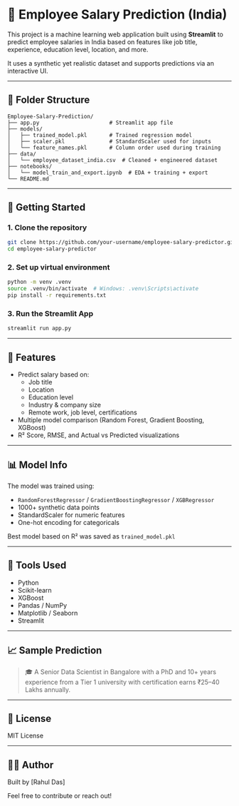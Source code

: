  # 💼 Employee Salary Prediction (India)

This project is a machine learning web application built using **Streamlit** to predict employee salaries in India based on features like job title, experience, education level, location, and more.

It uses a synthetic yet realistic dataset and supports predictions via an interactive UI.

---

## 📂 Folder Structure

```
Employee-Salary-Prediction/
├── app.py                      # Streamlit app file
├── models/
│   ├── trained_model.pkl       # Trained regression model
│   ├── scaler.pkl              # StandardScaler used for inputs
│   └── feature_names.pkl       # Column order used during training
├── data/
│   └── employee_dataset_india.csv  # Cleaned + engineered dataset
├── notebooks/
│   └── model_train_and_export.ipynb  # EDA + training + export
└── README.md
```

---

## 🚀 Getting Started

### 1. Clone the repository
```bash
git clone https://github.com/your-username/employee-salary-predictor.git
cd employee-salary-predictor
```

### 2. Set up virtual environment
```bash
python -m venv .venv
source .venv/bin/activate  # Windows: .venv\Scripts\activate
pip install -r requirements.txt
```

### 3. Run the Streamlit App
```bash
streamlit run app.py
```

---

## 🎯 Features

- Predict salary based on:
  - Job title
  - Location
  - Education level
  - Industry & company size
  - Remote work, job level, certifications
- Multiple model comparison (Random Forest, Gradient Boosting, XGBoost)
- R² Score, RMSE, and Actual vs Predicted visualizations

---

## 📊 Model Info

The model was trained using:
- `RandomForestRegressor` / `GradientBoostingRegressor` / `XGBRegressor`
- 1000+ synthetic data points
- StandardScaler for numeric features
- One-hot encoding for categoricals

Best model based on R² was saved as `trained_model.pkl`

---

## 🔧 Tools Used

- Python
- Scikit-learn
- XGBoost
- Pandas / NumPy
- Matplotlib / Seaborn
- Streamlit

---

## 📈 Sample Prediction

> 🎓 A Senior Data Scientist in Bangalore with a PhD and 10+ years experience from a Tier 1 university with certification earns ₹25–40 Lakhs annually.

---

## 📝 License

MIT License

---

## 🙋‍♂️ Author

Built by [Rahul Das]

Feel free to contribute or reach out!
